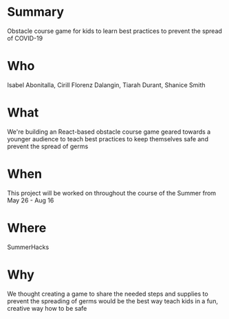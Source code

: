 # Summary
Obstacle course game for kids to learn best practices to prevent the spread of COVID-19

# Who
Isabel Abonitalla, Cirill Florenz Dalangin, Tiarah Durant, Shanice Smith
# What
We're building an React-based obstacle course game geared towards a younger audience to teach best practices to keep themselves safe and prevent the spread of germs
# When
This project will be worked on throughout the course of the Summer from May 26 - Aug 16
# Where
SummerHacks
# Why
We thought creating a game to share the needed steps and supplies to prevent the spreading of germs would be the best way teach kids in a fun, creative way how to be safe

